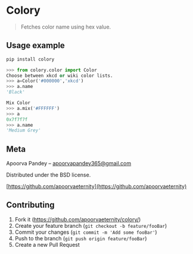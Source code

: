 # Colory
> Fetches color name using hex value.


## Usage example
```bash
pip install colory
```

```python
>>> from colory.color import Color
Choose between xkcd or wiki color lists.
>>> a=Color('#000000','xkcd')
>>> a.name
'Black'

Mix Color
>>> a.mix('#FFFFFF')
>>> a
0x7f7f7f
>>> a.name
'Medium Grey'


```



## Meta

Apoorva Pandey – apoorvapandey365@gmail.com

Distributed under the BSD license.

[https://github.com/apoorvaeternity](https://github.com/apoorvaeternity)

## Contributing

1. Fork it (<https://github.com/apoorvaeternity/colory/>)
2. Create your feature branch (`git checkout -b feature/fooBar`)
3. Commit your changes (`git commit -m 'Add some fooBar'`)
4. Push to the branch (`git push origin feature/fooBar`)
5. Create a new Pull Request


